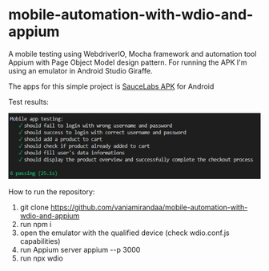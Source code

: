 # mobile-automation-with-wdio-and-appium
A mobile testing using WebdriverIO, Mocha framework and automation tool Appium with Page Object Model design pattern. For running the APK I'm using an emulator in Android Studio Giraffe.

The apps for this simple project is [SauceLabs APK](https://github.com/saucelabs/sample-app-mobile/releases) for Android

Test results:

![Alt text](<Screenshot 2023-12-18 202836.jpg>)

How to run the repository:
1. git clone https://github.com/vaniamirandaa/mobile-automation-with-wdio-and-appium
2. run npm i
3. open the emulator with the qualified device (check wdio.conf.js capabilities)
4. run Appium server appium --p 3000
5. run npx wdio


